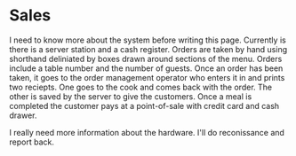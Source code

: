Sales
=====

I need to know more about the system before writing this page. Currently is there is a server station and a cash register. Orders are taken by hand using shorthand deliniated by boxes drawn around sections of the menu. Orders include a table number and the number of guests. Once an order has been taken, it goes to the order management operator who enters it in and prints two reciepts. One goes to the cook and comes back with the order. The other is saved by the server to give the customers. Once a meal is completed the customer pays at a point-of-sale with credit card and cash drawer.

I really need more information about the hardware. I'll do reconissance and report back.
